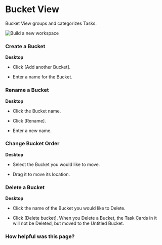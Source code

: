 # Bucket View

 Bucket View groups and categorizes Tasks.

 ![Build a new workspace](https://files.swit.io/help_image/GS_08_Bucket_view.png)   
 ### Create a Bucket



**Desktop** 

* Click [Add another Bucket].


* Enter a name for the Bucket.
    
 ### Rename a Bucket



**Desktop** 

* Click the Bucket name.


* Click [Rename].


* Enter a new name.
    
 ### Change Bucket Order



**Desktop** 

* Select the Bucket you would like to move.


* Drag it to move its location.
    
 ### Delete a Bucket



**Desktop** 

* Click the name of the Bucket you would like to Delete.


* Click [Delete bucket].
  When you Delete a Bucket, the Task Cards in it will not be Deleted, but moved to the Untitled Bucket.

 ### How helpful was this page?

 